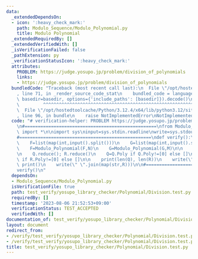 ```yaml
---
data:
  _extendedDependsOn:
  - icon: ':heavy_check_mark:'
    path: Modulo_Sequence/Modulo_Polynomial.py
    title: Modulo Polynomial
  _extendedRequiredBy: []
  _extendedVerifiedWith: []
  _isVerificationFailed: false
  _pathExtension: py
  _verificationStatusIcon: ':heavy_check_mark:'
  attributes:
    PROBLEM: https://judge.yosupo.jp/problem/division_of_polynomials
    links:
    - https://judge.yosupo.jp/problem/division_of_polynomials
  bundledCode: "Traceback (most recent call last):\n  File \"/opt/hostedtoolcache/Python/3.12.4/x64/lib/python3.12/site-packages/onlinejudge_verify/documentation/build.py\"\
    , line 71, in _render_source_code_stat\n    bundled_code = language.bundle(stat.path,\
    \ basedir=basedir, options={'include_paths': [basedir]}).decode()\n          \
    \         ^^^^^^^^^^^^^^^^^^^^^^^^^^^^^^^^^^^^^^^^^^^^^^^^^^^^^^^^^^^^^^^^^^^^^^^^^^^^^^^^^\n\
    \  File \"/opt/hostedtoolcache/Python/3.12.4/x64/lib/python3.12/site-packages/onlinejudge_verify/languages/python.py\"\
    , line 96, in bundle\n    raise NotImplementedError\nNotImplementedError\n"
  code: "# verification-helper: PROBLEM https://judge.yosupo.jp/problem/division_of_polynomials\n\
    \n#==================================================\nfrom Modulo_Sequence.Modulo_Polynomial\
    \ import *\n\nimport sys\ninput=sys.stdin.readline\nwrite=sys.stdout.write\n\n\
    #==================================================\ndef verify():\n    N,M=map(int,input().split())\n\
    \    F=list(map(int,input().split()))\n    G=list(map(int,input().split()))\n\n\
    \    F=Modulo_Polynomial(F,N)\n    G=Modulo_Polynomial(G,M)\n\n    Q,R=divmod(F,G)\n\
    \n    Q.reduce(); R.reduce()\n    Q=Q.Poly if Q.Poly!=[0] else []\n    R=R.Poly\
    \ if R.Poly!=[0] else []\n\n    print(len(Q), len(R))\n    write(\" \".join(map(str,Q)));\
    \ print()\n    write(\" \".join(map(str,R)))\n\n#==================================================\n\
    verify()\n"
  dependsOn:
  - Modulo_Sequence/Modulo_Polynomial.py
  isVerificationFile: true
  path: test_verify/yosupo_library_checker/Polynomial/Division.test.py
  requiredBy: []
  timestamp: '2023-08-06 21:52:53+09:00'
  verificationStatus: TEST_ACCEPTED
  verifiedWith: []
documentation_of: test_verify/yosupo_library_checker/Polynomial/Division.test.py
layout: document
redirect_from:
- /verify/test_verify/yosupo_library_checker/Polynomial/Division.test.py
- /verify/test_verify/yosupo_library_checker/Polynomial/Division.test.py.html
title: test_verify/yosupo_library_checker/Polynomial/Division.test.py
---
```

